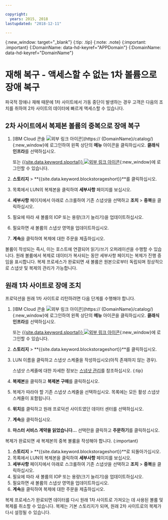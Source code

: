 ```yaml
---

copyright:
  years: 2015, 2018
lastupdated: "2018-12-11"

---
```

{:new_window: target="_blank"}
{:tip: .tip}
{:note: .note}
{:important: .important}
{:DomainName: data-hd-keyref="APPDomain"}
{:DomainName: data-hd-keyref="DomainName"}

# 재해 복구 - 액세스할 수 없는 1차 볼륨으로 장애 복구

파국적 장애나 재해 때문에 1차 사이트에서 가동 중단이 발생하는 경우 고객은 다음의 조치를 취하여 2차 사이트의 데이터에 빠르게 액세스할 수 있습니다.

## 2차 사이트에서 복제본 볼륨의 중복으로 장애 복구

1. [IBM Cloud 콘솔 ![외부 링크 아이콘](../../icons/launch-glyph.svg "외부 링크 아이콘")](https://
{DomainName}/catalog/){:new_window}에 로그인하여 왼쪽 상단의 **메뉴** 아이콘을 클릭하십시오. **클래식 인프라**를 선택하십시오.

   또는 [{{site.data.keyword.slportal}} ![외부 링크 아이콘](../../icons/launch-glyph.svg "외부 링크 아이콘")](https://control.softlayer.com/){:new_window}에 로그인할 수 있습니다.
2. **스토리지** > **{{site.data.keyword.blockstorageshort}}**를 클릭하십시오.
3. 목록에서 LUN의 복제본을 클릭하여 **세부사항** 페이지를 보십시오.
4. **세부사항** 페이지에서 아래로 스크롤하여 기존 스냅샷을 선택하고 **조치** > **중복**을 클릭하십시오.
5. 필요에 따라 새 볼륨의 IOP 또는 용량(크기 늘리기)을 업데이트하십시오.
6. 필요하면 새 볼륨의 스냅샷 영역을 업데이트하십시오.
7. **계속**을 클릭하여 복제에 대한 주문을 제출하십시오.

볼륨이 작성되는 즉시, 이는 호스트에 연결되어 읽기/쓰기 오퍼레이션을 수행할 수 있습니다. 원래 볼륨에서 복제로 데이터가 복사되는 동안 세부사항 페이지는 복제가 진행 중임을 표시합니다. 복제 프로세스가 완료되면 새 볼륨은 원본으로부터 독립되며 정상적으로 스냅샷 및 복제의 관리가 가능합니다.

## 원래 1차 사이트로 장애 조치

프로덕션을 원래 1차 사이트로 리턴하려면 다음 단계를 수행해야 합니다.

1. [IBM Cloud 콘솔 ![외부 링크 아이콘](../../icons/launch-glyph.svg "외부 링크 아이콘")](https://
{DomainName}/catalog/){:new_window}에 로그인하여 왼쪽 상단의 **메뉴** 아이콘을 클릭하십시오. **클래식 인프라**를 선택하십시오.

   또는 [{{site.data.keyword.slportal}} ![외부 링크 아이콘](../../icons/launch-glyph.svg "외부 링크 아이콘")](https://control.softlayer.com/){:new_window}에 로그인할 수 있습니다.
2. **스토리지** > **{{site.data.keyword.blockstorageshort}}**를 클릭하십시오.
3. LUN 이름을 클릭하고 스냅샷 스케줄을 작성하십시오(아직 존재하지 않는 경우).

   스냅샷 스케줄에 대한 자세한 정보는 [스냅샷 관리](working-with-snapshots.html#adding-a-snapshot-schedule)를 참조하십시오.
   {:tip}
4. **복제본**을 클릭하고 **복제본 구매**를 클릭하십시오.
5. 복제가 따라야 할 기존 스냅샷 스케줄을 선택하십시오. 목록에는 모든 활성 스냅샷 스케줄이 포함됩니다.
6. **위치**를 클릭하고 원래 프로덕션 사이트였던 데이터 센터를 선택하십시오.
7. **계속**을 클릭하십시오.
8. **마스터 서비스 계약을 읽었습니다…** 선택란을 클릭하고 **주문하기**를 클릭하십시오.

복제가 완료되면 새 복제본의 중복 볼륨을 작성해야 합니다.
{:important}

1. **스토리지** > **{{site.data.keyword.blockstorageshort}}**로 되돌아가십시오.
2. 목록에서 LUN의 복제본을 클릭하여 **세부사항** 페이지를 보십시오.
3. **세부사항** 페이지에서 아래로 스크롤하여 기존 스냅샷을 선택하고 **조치** > **중복**을 클릭하십시오.
4. 필요에 따라 새 볼륨의 IOP 또는 용량(크기 늘리기)을 업데이트하십시오.
5. 필요하면 새 볼륨의 스냅샷 영역을 업데이트하십시오.
6. **계속**을 클릭하여 복제에 대한 주문을 제출하십시오.

복제 프로세스가 완료되면 데이터를 다시 원래 1차 사이트로 가져오는 데 사용된 볼륨 및 복제를 취소할 수 있습니다. 복제는 기본 스토리지가 되며, 원래 2차 사이트로의 복제가 다시 설정될 수 있습니다.
